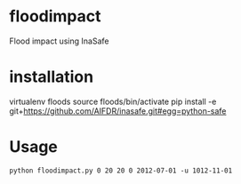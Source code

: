 floodimpact
===========

Flood impact using InaSafe


installation
============

virtualenv floods
source floods/bin/activate
pip install -e git+https://github.com/AIFDR/inasafe.git#egg=python-safe


Usage
=====

```
python floodimpact.py 0 20 20 0 2012-07-01 -u 1012-11-01
```

